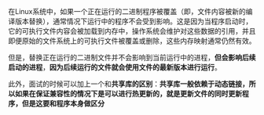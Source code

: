 在Linux系统中，如果一个正在运行的二进制程序被覆盖（即，文件内容被新的编译版本替换），通常情况下运行中的程序不会受到影响。这是因为当程序启动时，它的可执行文件内容会被加载到内存中，操作系统会维护对这些数据的引用，并且即便原始的文件系统上的可执行文件被覆盖或删除，这些内存映射通常仍然有效。



但是，替换正在运行的二进制文件并不会影响到当前运行中的进程，**但会影响后续启动的进程**，**因为后续运行的文件就会使用文件的最新版本进行运行**。



此外，面试的时候可以加上一个和**共享库的区别**：**共享库一般依赖于动态链接，所以如果在保证兼容性的情况下是可以进行热更新的，就是更新文件的同时更新程序，但是这要和程序本身做区分**

